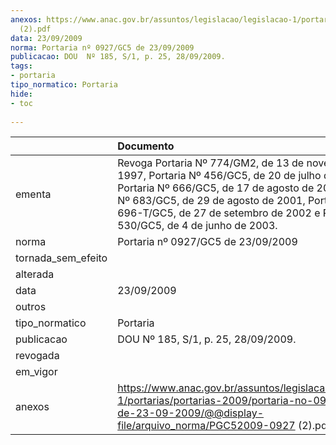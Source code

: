 ```yaml
---
anexos: https://www.anac.gov.br/assuntos/legislacao/legislacao-1/portarias/portarias-2009/portaria-no-0927-gc5-de-23-09-2009/@@display-file/arquivo_norma/PGC52009-0927
  (2).pdf
data: 23/09/2009
norma: Portaria nº 0927/GC5 de 23/09/2009
publicacao: DOU  Nº 185, S/1, p. 25, 28/09/2009.
tags:
- portaria
tipo_normatico: Portaria
hide: 
- toc 
 
---
```


|                    | Documento                                                                                                                                                                                                                                                                                            |
|:-------------------|:-----------------------------------------------------------------------------------------------------------------------------------------------------------------------------------------------------------------------------------------------------------------------------------------------------|
| ementa             | Revoga Portaria  Nº 774/GM2, de 13 de novembro de 1997, Portaria  Nº 456/GC5, de 20 de julho de 2000, Portaria  Nº 666/GC5, de 17 de agosto de 2001, Portaria  Nº 683/GC5, de 29 de agosto de 2001, Portaria  Nº 696-T/GC5, de 27 de setembro de 2002 e Portaria  Nº 530/GC5, de 4 de junho de 2003. |
| norma              | Portaria nº 0927/GC5 de 23/09/2009                                                                                                                                                                                                                                                                   |
| tornada_sem_efeito |                                                                                                                                                                                                                                                                                                      |
| alterada           |                                                                                                                                                                                                                                                                                                      |
| data               | 23/09/2009                                                                                                                                                                                                                                                                                           |
| outros             |                                                                                                                                                                                                                                                                                                      |
| tipo_normatico     | Portaria                                                                                                                                                                                                                                                                                             |
| publicacao         | DOU  Nº 185, S/1, p. 25, 28/09/2009.                                                                                                                                                                                                                                                                 |
| revogada           |                                                                                                                                                                                                                                                                                                      |
| em_vigor           |                                                                                                                                                                                                                                                                                                      |
| anexos             | https://www.anac.gov.br/assuntos/legislacao/legislacao-1/portarias/portarias-2009/portaria-no-0927-gc5-de-23-09-2009/@@display-file/arquivo_norma/PGC52009-0927 (2).pdf                                                                                                                              |